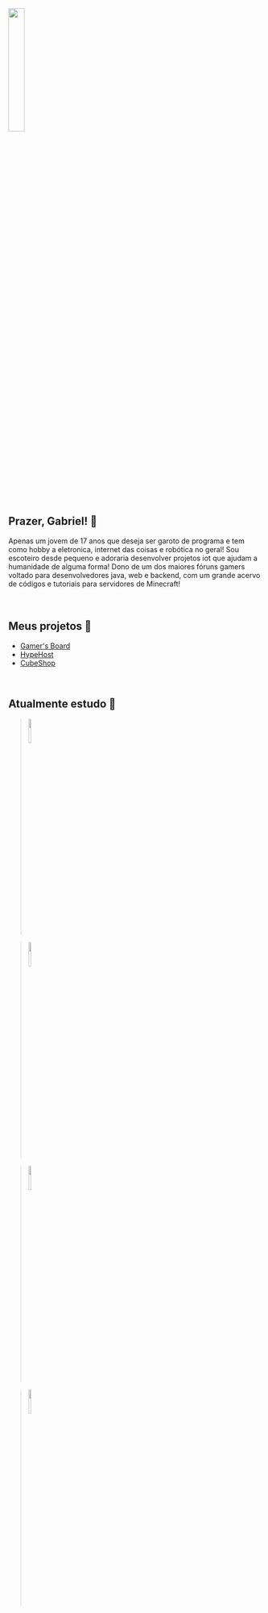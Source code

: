 <img src="https://i.imgur.com/S1WDT1V.gif" width="25%">

## Prazer, Gabriel! 🪪
Apenas um jovem de 17 anos que deseja ser garoto de programa e tem como hobby a eletronica, internet das coisas e robótica no geral! Sou escoteiro desde pequeno e adoraria desenvolver projetos iot que ajudam a humanidade de alguma forma! Dono de um dos maiores fóruns gamers voltado para desenvolvedores java, web e backend, com um grande acervo de códigos e tutoriais para servidores de Minecraft!
<br>
<br>
<br>

## Meus projetos 🧪

- [Gamer's Board](https://gamersboard.com.br/)
- [HypeHost](https://hypehost.com.br/)
- [CubeShop](https://cubeshop.com.br)
<br>

## Atualmente estudo 🔭
> <img src="https://i.imgur.com/JeZF0cc.png" width="11%" height="11%">

> <img src="https://i.imgur.com/U7u7QiD.png" width="11%" height="11%">

> <img src="https://i.imgur.com/ldtCNoy.png" width="11%" height="11%">

> <img src="https://i.imgur.com/NionAHt.png" width="11%" height="11%">
<!--
**ogabrielborges/ogabrielborges** is a ✨ _special_ ✨ repository because its `README.md` (this file) appears on your GitHub profile.

Here are some ideas to get you started:

- 🔭 I’m currently working on ...
- 🌱 I’m currently learning ...
- 👯 I’m looking to collaborate on ...
- 🤔 I’m looking for help with ...
- 💬 Ask me about ...
- 📫 How to reach me: ...
- 😄 Pronouns: ...
- ⚡ Fun fact: ...
-->
